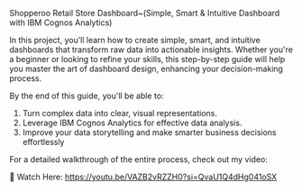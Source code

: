 
Shopperoo Retail Store Dashboard~(Simple, Smart & Intuitive Dashboard with IBM Cognos Analytics)

In this project, you’ll learn how to create simple, smart, and intuitive dashboards that transform raw data into actionable insights. Whether you're a beginner or looking to refine your skills, this step-by-step guide will help you master the art of dashboard design, enhancing your decision-making process.

By the end of this guide, you'll be able to:
1. Turn complex data into clear, visual representations.
2. Leverage IBM Cognos Analytics for effective data analysis.
3. Improve your data storytelling and make smarter business decisions effortlessly

For a detailed walkthrough of the entire process, check out my video:

🔗 Watch Here: https://youtu.be/VAZB2vRZZH0?si=QvaU1Q4dHg041oSX
